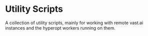 # Utility Scripts

A collection of utility scripts, mainly for working with remote vast.ai instances and the hyperopt workers running on them.

